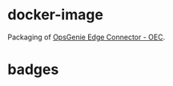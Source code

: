 # docker-image

Packaging of [OpsGenie Edge Connector - OEC](https://github.com/opsgenie/oec).

# badges
